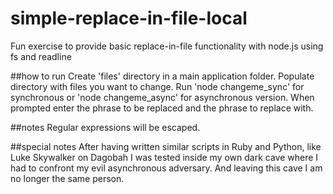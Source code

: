 # simple-replace-in-file-local
Fun exercise to provide basic replace-in-file functionality with node.js using fs and readline

##how to run
Create 'files' directory in a main application folder. Populate directory with files you want to change.
Run 'node changeme_sync' for synchronous or 'node changeme_async' for asynchronous version.
When prompted enter the phrase to be replaced and the phrase to replace with.

##notes
Regular expressions will be escaped.

##special notes
After having written similar scripts in Ruby and Python, like Luke Skywalker on Dagobah I was tested inside my own dark cave where I had to confront my evil asynchronous adversary. And leaving this cave I am no longer the same person.




